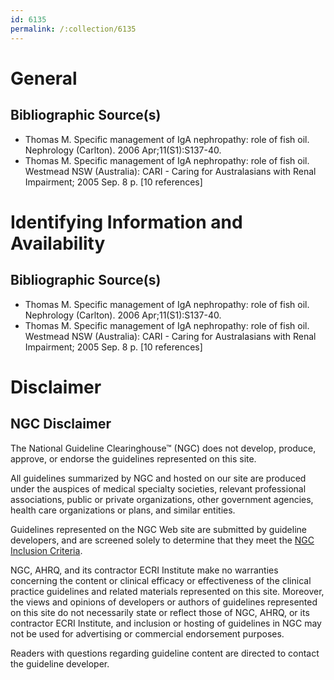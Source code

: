 ```yaml
---
id: 6135
permalink: /:collection/6135
---
```


# General

## Bibliographic Source(s)

- Thomas M. Specific management of IgA nephropathy: role of fish oil. Nephrology (Carlton). 2006 Apr;11(S1):S137-40.
- Thomas M. Specific management of IgA nephropathy: role of fish oil. Westmead NSW (Australia): CARI - Caring for Australasians with Renal Impairment; 2005 Sep. 8 p. [10 references]

# Identifying Information and Availability

## Bibliographic Source(s)

- Thomas M. Specific management of IgA nephropathy: role of fish oil. Nephrology (Carlton). 2006 Apr;11(S1):S137-40.
- Thomas M. Specific management of IgA nephropathy: role of fish oil. Westmead NSW (Australia): CARI - Caring for Australasians with Renal Impairment; 2005 Sep. 8 p. [10 references]

# Disclaimer

## NGC Disclaimer

The National Guideline Clearinghouse™ (NGC) does not develop, produce, approve, or endorse the guidelines represented on this site.

All guidelines summarized by NGC and hosted on our site are produced under the auspices of medical specialty societies, relevant professional associations, public or private organizations, other government agencies, health care organizations or plans, and similar entities.

Guidelines represented on the NGC Web site are submitted by guideline developers, and are screened solely to determine that they meet the [NGC Inclusion Criteria](/help-and-about/summaries/inclusion-criteria).

NGC, AHRQ, and its contractor ECRI Institute make no warranties concerning the content or clinical efficacy or effectiveness of the clinical practice guidelines and related materials represented on this site. Moreover, the views and opinions of developers or authors of guidelines represented on this site do not necessarily state or reflect those of NGC, AHRQ, or its contractor ECRI Institute, and inclusion or hosting of guidelines in NGC may not be used for advertising or commercial endorsement purposes.

Readers with questions regarding guideline content are directed to contact the guideline developer.

